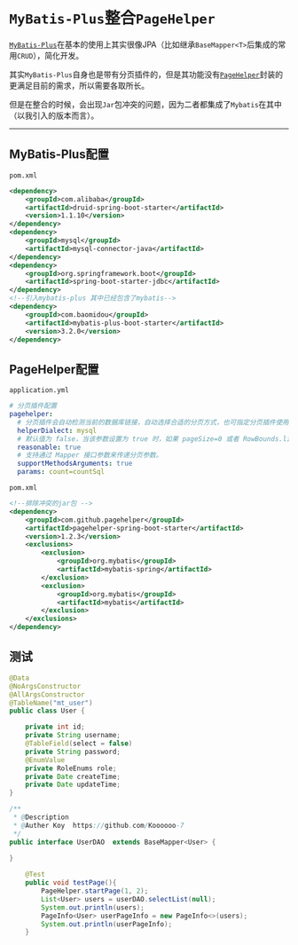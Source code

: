 # `MyBatis-Plus`整合`PageHelper`

[`MyBatis-Plus`](https://mybatis.plus)在基本的使用上其实很像JPA（比如继承`BaseMapper<T>`后集成的常用`CRUD`），简化开发。

其实`MyBatis-Plus`自身也是带有分页插件的，但是其功能没有[`PageHelper`](https://pagehelper.github.io/)封装的更满足目前的需求，所以需要各取所长。

但是在整合的时候，会出现`Jar`包冲突的问题，因为二者都集成了`Mybatis`在其中（以我引入的版本而言）。

---

## MyBatis-Plus配置

`pom.xml`

```xml
<dependency>
    <groupId>com.alibaba</groupId>
    <artifactId>druid-spring-boot-starter</artifactId>
    <version>1.1.10</version>
</dependency>
<dependency>
    <groupId>mysql</groupId>
    <artifactId>mysql-connector-java</artifactId>
</dependency>
<dependency>
    <groupId>org.springframework.boot</groupId>
    <artifactId>spring-boot-starter-jdbc</artifactId>
</dependency>
<!--引入mybatis-plus 其中已经包含了mybatis-->
<dependency>
    <groupId>com.baomidou</groupId>
    <artifactId>mybatis-plus-boot-starter</artifactId>
    <version>3.2.0</version>
</dependency>
```

## PageHelper配置

`application.yml`

```yaml
# 分页插件配置
pagehelper:
  # 分页插件会自动检测当前的数据库链接，自动选择合适的分页方式，也可指定分页插件使用哪种数据库方言
  helperDialect: mysql 
  # 默认值为 false，当该参数设置为 true 时，如果 pageSize=0 或者 RowBounds.limit = 0 就会查询出全部的结果（相当于没有执行分页查询，但是返回结果仍然是 Page 类型）。
  reasonable: true
  # 支持通过 Mapper 接口参数来传递分页参数。
  supportMethodsArguments: true
  params: count=countSql
```

`pom.xml`

```xml
<!--排除冲突的jar包 -->
<dependency>
    <groupId>com.github.pagehelper</groupId>
    <artifactId>pagehelper-spring-boot-starter</artifactId>
    <version>1.2.3</version>
    <exclusions>
        <exclusion>
            <groupId>org.mybatis</groupId>
            <artifactId>mybatis-spring</artifactId>
        </exclusion>
        <exclusion>
            <groupId>org.mybatis</groupId>
            <artifactId>mybatis</artifactId>
        </exclusion>
    </exclusions>
</dependency>
```



## 测试

```java
@Data
@NoArgsConstructor
@AllArgsConstructor
@TableName("mt_user")
public class User {

    private int id;
    private String username;
    @TableField(select = false)
    private String password;
    @EnumValue
    private RoleEnums role;
    private Date createTime;
    private Date updateTime;
}
```

```java
/**
 * @Description
 * @Auther Koy  https://github.com/Koooooo-7
 */
public interface UserDAO  extends BaseMapper<User> {
    
}
```

```java
    @Test
    public void testPage(){
        PageHelper.startPage(1, 2);
        List<User> users = userDAO.selectList(null);
        System.out.println(users);
        PageInfo<User> userPageInfo = new PageInfo<>(users);
        System.out.println(userPageInfo);
    }
```

